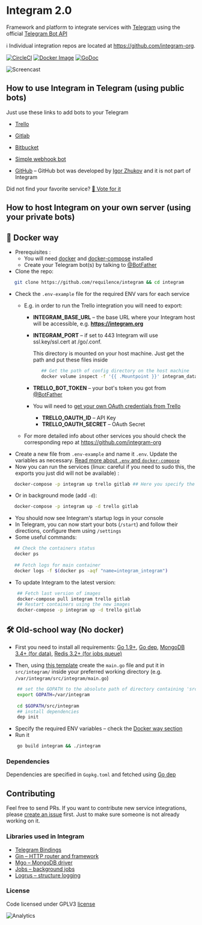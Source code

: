 Integram 2.0
===========

Framework and platform to integrate services with [Telegram](https://telegram.org) using the official [Telegram Bot API](https://core.telegram.org/bots/api)

ℹ️ Individual integration repos are located at https://github.com/integram-org.

[![CircleCI](https://img.shields.io/circleci/project/requilence/integram.svg)](https://circleci.com/gh/requilence/integram) [![Docker Image](https://img.shields.io/docker/build/integram/integram.svg)](https://hub.docker.com/r/integram/integram/) [![GoDoc](https://godoc.org/github.com/Requilence/integram?status.svg)](https://godoc.org/github.com/requilence/integram)

![Screencast](https://st.integram.org/img/screencast4.gif)

How to use Integram in Telegram (using public bots)
------------------
Just use these links to add bots to your Telegram
* [Trello](https://t.me/trello_bot?start=f_github)
* [Gitlab](https://t.me/gitlab_bot?start=f_github)
* [Bitbucket](https://t.me/bitbucket_bot?start=f_github)
* [Simple webhook bot](https://t.me/bullhorn_bot?start=f_github)

* [GitHub](https://telegram.me/githubbot) – GitHub bot was developed by [Igor Zhukov](https://github.com/zhukov) and it is not part of Integram

Did not find your favorite service? [🤘 Vote for it](https://telegram.me/integram_bot?start=vote)

How to host Integram on your own server (using your private bots)
------------------

🐳 Docker way
------------------
- Prerequisites :
    - You will need [docker](https://docs.docker.com/install/) and [docker-compose](https://docs.docker.com/compose/install/) installed
    - Create your Telegram bot(s) by talking to [@BotFather](https://t.me/botfather)
- Clone the repo:
```bash
   git clone https://github.com/requilence/integram && cd integram
```
- Check the `.env-example` file for the required ENV vars for each service
    - E.g. in order to run the Trello integration you will need to export: 
    	- **INTEGRAM_BASE_URL** – the base URL where your Integram host will be accessible, e.g. **https://integram.org**
	    - **INTEGRAM_PORT** – if set to 443 Integram will use ssl.key/ssl.cert at /go/.conf. 
	    
	        This directory is mounted on your host machine. Just get the path and put these files inside
            ```bash
               ## Get the path of config directory on the host machine
               docker volume inspect -f '{{ .Mountpoint }}' integram_data-mainapp
            ```
	    - **TRELLO_BOT_TOKEN** – your bot's token you got from [@BotFather](https://t.me/botfather)
	    - You will need to [get your own OAuth credentials from Trello](https://trello.com/app-key)
	      - **TRELLO_OAUTH_ID** – API Key
	      - **TRELLO_OAUTH_SECRET** – OAuth Secret
    
    - For more detailed info about other services you should check the corresponding repo at https://github.com/integram-org
- Create a new file from `.env-example` and name it `.env`. Update the variables as necessary. [Read more about `.env` and `docker-compose`](https://docs.docker.com/compose/compose-file/#variable-substitution)
- Now you can run the services (linux: careful if you need to sudo this, the exports you just did will not be available) :
```bash
   docker-compose -p integram up trello gitlab ## Here you specify the services you want to run
```
- Or in background mode (add `-d`):
```bash
   docker-compose -p integram up -d trello gitlab
```
- You should now see Integram's startup logs in your console
- In Telegram, you can now start your bots (`/start`) and follow their directions, configure them using `/settings`
- Some useful commands:
```bash
   ## Check the containers status
   docker ps
   
   ## Fetch logs for main container
   docker logs -f $(docker ps -aqf "name=integram_integram")   
```
- To update Integram to the latest version:
```bash
    ## Fetch last version of images
    docker-compose pull integram trello gitlab
    ## Restart containers using the new images
    docker-compose -p integram up -d trello gitlab
```


🛠 Old-school way (No docker)
------------------
- First you need to install all requirements: [Go 1.9+](https://golang.org/doc/install), [Go dep](https://github.com/golang/dep#setup), [MongoDB 3.4+ (for data)](https://docs.mongodb.com/manual/administration/install-community/), [Redis 3.2+ (for jobs queue)](https://redis.io/download)

- Then, using [this template](https://github.com/requilence/integram/blob/master/cmd/single-process-mode/main.go) 
 create the `main.go` file and put it in `src/integram/` inside your preferred working directory (e.g. `/var/integram/src/integram/main.go`)

```bash
    ## set the GOPATH to the absolute path of directory containing 'src' directory that you have created before
    export GOPATH=/var/integram
    
    cd $GOPATH/src/integram
    ## install dependencies
    dep init
```

- Specify the required ENV variables – check the [Docker way section](https://github.com/requilence/integram#-docker-way)
- Run it
```bash
    go build integram && ./integram
```

### Dependencies

Dependencies are specified in `Gopkg.toml` and fetched using [Go dep](https://github.com/golang/dep)

Contributing
------------------
Feel free to send PRs. If you want to contribute new service integrations, please [create an issue](https://integram.org/issues/new) first. Just to make sure someone is not already working on it.

### Libraries used in Integram

* [Telegram Bindings](https://github.com/go-telegram-bot-api/telegram-bot-api)
* [Gin – HTTP router and framework](https://github.com/gin-gonic/gin)
* [Mgo – MongoDB driver](https://github.com/go-mgo/mgo)
* [Jobs – background jobs](https://github.com/albrow/jobs)
* [Logrus – structure logging](https://github.com/sirupsen/logrus)


### License
Code licensed under GPLV3 [license](https://github.com/requilence/integram/blob/master/LICENSE)

![Analytics](https://ga-beacon.appspot.com/UA-80266491-1/github_readme)
